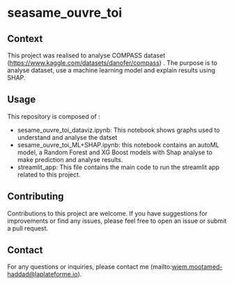 # seasame_ouvre_toi

## Context
This project was realised to analyse COMPASS dataset (https://www.kaggle.com/datasets/danofer/compass) . The purpose is to analyse dataset, use a machine learning model and explain results using SHAP. 

## Usage
This repository is composed of : 
* sesame_ouvre_toi_dataviz.ipynb: This notebook shows graphs used to understand and analyse the datset
* sesame_ouvre_toi_ML+SHAP.ipynb: this notebook contains an autoML model, a Random Forest and XG Boost models with Shap analyse to make prediction and analyse results. 
* streamlit_app: This file contains the main code to run the streamlit app related to this project. 

## Contributing
Contributions to this project are welcome. If you have suggestions for improvements or find any issues, please feel free to open an issue or submit a pull request.

## Contact
For any questions or inquiries, please contact me (mailto:wiem.mootamed-haddad@laplateforme.io).
